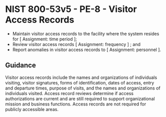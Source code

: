 # NIST 800-53v5 - PE-8 - Visitor Access Records
- Maintain visitor access records to the facility where the system resides for \[ Assignment: time period \];
- Review visitor access records \[ Assignment: frequency \] ; and
- Report anomalies in visitor access records to \[ Assignment: personnel \].
## Guidance
Visitor access records include the names and organizations of individuals visiting, visitor signatures, forms of identification, dates of access, entry and departure times, purpose of visits, and the names and organizations of individuals visited. Access record reviews determine if access authorizations are current and are still required to support organizational mission and business functions. Access records are not required for publicly accessible areas.